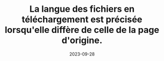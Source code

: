 ---
N: '144'
Rubrique: Liens
title: La langue des fichiers en téléchargement est précisée lorsqu'elle diffère de celle de la page d'origine.
detail: La langue des fichiers en téléchargement est précisée lorsqu'elle  diffère de celle du Document de Contenu (Content Document) d'origine.
abstract: 
categories: [" Liens"]
agrege: O4144-E049
opquast: '4 144'
indiceebook: '49'
description: "Règle n° 049"
before: "048"
weight: "049"
after: "050"
actif: '1'
layout: rules
date: 2023-09-28
tags: ["", ""]
objectif: ["", ""]
Meo: [""]
Controle: [""
]
epubcheck: 
ace: 
humancheck: true
Source: ["Opquast"]
Referentiel: [""]
steps: ["Conception", "Éditorial"]
---